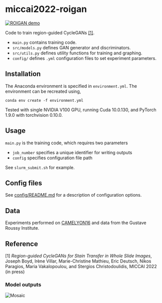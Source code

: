 # miccai2022-roigan

[![ROIGAN demo](https://colab.research.google.com/assets/colab-badge.svg)](https://colab.research.google.com/drive/1T5SR0eKNvdQBYjjmX-kvGLAkE0SlZH3J?usp=sharing)

Code to train region-guided CycleGANs [[1]](#Reference).

* ```main.py``` contains training code.
* ```src/models.py``` defines GAN generator and discriminators.
* ```src/utils.py``` defines utility functions for training and graphing.
* ```config/``` defines ```.yml``` configuration files to set experiment parameters. 

## Installation

The Anaconda environment is specified in ```environment.yml```. The environment can be recreated using,

```
conda env create -f environment.yml
```

Tested with single NVIDIA V100 GPU, running Cuda 10.0.130, and PyTorch 1.9.0 with torchvision 0.10.0.

## Usage

```main.py``` is the training code, which requires two parameters
* ```job_number``` specifies a unique identifier for writing outputs
* ```config``` specifies configuration file path

See ```slurm_submit.sh``` for example.

## Config files

See [config/README.md](config/README.md) for a description of configuration options.

## Data

Experiments performed on [CAMELYON16](https://camelyon16.grand-challenge.org/) and data from the Gustave Roussy Institute.

## Reference

[1] *Region-guided CycleGANs for Stain Transfer in Whole Slide Images*, Joseph Boyd, Irène Villar, Marie-Christine Mathieu, Eric Deutsch, Nikos Paragios, Maria Vakalopoulou, and Stergios Christodoulidis, MICCAI 2022 (in press)

### Model outputs

![Mosaic](http://jcboyd.github.io/assets/miccai2022-cyclegan/prosaic_mosaic.png)
